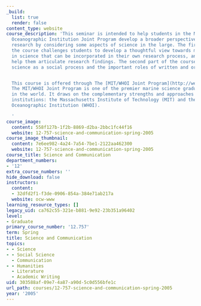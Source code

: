```yaml
---
_build:
  list: true
  render: false
content_type: website
course_description: 'This seminar is intended to help students in the MIT/Woods Hole
  Oceanographic Institution Joint Program develop a broader perspective on their thesis
  research by considering some aspects of science in the large. The first part of
  the course challenges students to develop a thoughtful view towards major questions
  in science that can be incorporated in their own research process, and that will
  help them articulate research findings. The second part of the course emphasizes
  science as a social process and the important roles of written and oral communication.


  This course is offered through The [MIT/WHOI Joint Program](http://web.mit.edu/mit-whoi/www/).
  The MIT/WHOI Joint Program is one of the premier marine science graduate programs
  in the world. It draws on the complementary strengths and approaches of two great
  institutions: the Massachusetts Institute of Technology (MIT) and the Woods Hole
  Oceanographic Institution (WHOI).

  '
course_image:
  content: 558f127b-1f2b-8869-d2ba-2bbc1fc44f16
  website: 12-757-science-and-communication-spring-2005
course_image_thumbnail:
  content: 7e6ee982-4a24-7a54-7be1-2122aa462300
  website: 12-757-science-and-communication-spring-2005
course_title: Science and Communication
department_numbers:
- '12'
extra_course_numbers: ''
hide_download: false
instructors:
  content:
  - 32dfd2f1-f3de-0906-854a-384e71ab217a
  website: ocw-www
learning_resource_types: []
legacy_uid: ca762c55-321e-b881-9e92-23b351a96402
level:
- Graduate
primary_course_number: '12.757'
term: Spring
title: Science and Communication
topics:
- - Science
- - Social Science
  - Communication
- - Humanities
  - Literature
  - Academic Writing
uid: 303588af-09e7-4a87-a90d-5c0d556bfe1c
url_path: courses/12-757-science-and-communication-spring-2005
year: '2005'
---
```

